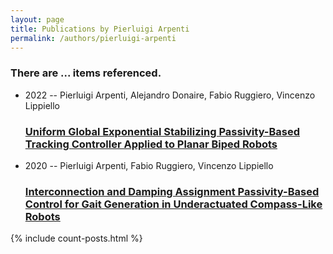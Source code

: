 ```yaml
---
layout: page
title: Publications by Pierluigi Arpenti
permalink: /authors/pierluigi-arpenti
---
```


<h3 id="number-posts">There are ... items referenced.</h3>
<ul class="post-list">
<li><span class='post-meta'>2022 -- Pierluigi Arpenti, Alejandro Donaire, Fabio Ruggiero, Vincenzo Lippiello</span><h3><a class='post-link' href="{{ site.baseurl }}/uniform-global-exponential-stabilizing-passivity-based-tracking-controller-applied-to-planar-biped-robots">Uniform Global Exponential Stabilizing Passivity-Based Tracking Controller Applied to Planar Biped Robots</a></h3></li>
<li><span class='post-meta'>2020 -- Pierluigi Arpenti, Fabio Ruggiero, Vincenzo Lippiello</span><h3><a class='post-link' href="{{ site.baseurl }}/interconnection-and-damping-assignment-passivity-based-control-for-gait-generation-in-underactuated-compass-like-robots">Interconnection and Damping Assignment Passivity-Based Control for Gait Generation in Underactuated Compass-Like Robots</a></h3></li>

</ul>
{% include count-posts.html %}
